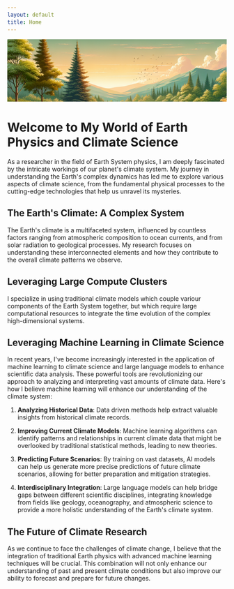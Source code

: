 ```yaml
---
layout: default
title: Home
---
```


![Banner Image](/assets/images/banner_thin.png)

# Welcome to My World of Earth Physics and Climate Science

As a researcher in the field of Earth System physics, I am deeply fascinated by the intricate workings of our planet's climate system. My journey in understanding the Earth's complex dynamics has led me to explore various aspects of climate science, from the fundamental physical processes to the cutting-edge technologies that help us unravel its mysteries.

## The Earth's Climate: A Complex System

The Earth's climate is a multifaceted system, influenced by countless factors ranging from atmospheric composition to ocean currents, and from solar radiation to geological processes. My research focuses on understanding these interconnected elements and how they contribute to the overall climate patterns we observe.

## Leveraging Large Compute Clusters

I specialize in using traditional climate models which couple variour components of the Earth System together, but which require large computational resources to integrate the time evolution of the complex high-dimensional systems. 


## Leveraging Machine Learning in Climate Science

In recent years, I've become increasingly interested in the application of machine learning to climate science and large language models to enhance scientific data analysis. These powerful tools are revolutionizing our approach to analyzing and interpreting vast amounts of climate data. Here's how I believe machine learning will enhance our understanding of the climate system:

1. **Analyzing Historical Data**: Data driven methods help extract valuable insights from historical climate records.

2. **Improving Current Climate Models**: Machine learning algorithms can identify patterns and relationships in current climate data that might be overlooked by traditional statistical methods, leading to new theories.

3. **Predicting Future Scenarios**: By training on vast datasets, AI models can help us generate more precise predictions of future climate scenarios, allowing for better preparation and mitigation strategies.

4. **Interdisciplinary Integration**: Large language models can help bridge gaps between different scientific disciplines, integrating knowledge from fields like geology, oceanography, and atmospheric science to provide a more holistic understanding of the Earth's climate system.

## The Future of Climate Research

As we continue to face the challenges of climate change, I believe that the integration of traditional Earth physics with advanced machine learning techniques will be crucial. This combination will not only enhance our understanding of past and present climate conditions but also improve our ability to forecast and prepare for future changes.

